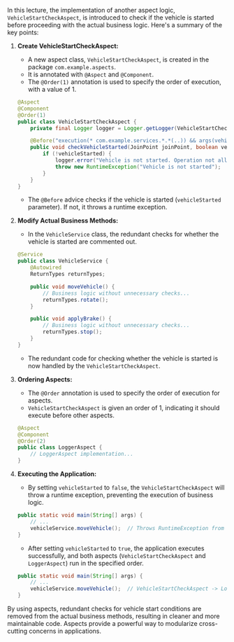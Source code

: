 In this lecture, the implementation of another aspect logic, `VehicleStartCheckAspect`, is introduced to check if the vehicle is started before proceeding with the actual business logic. Here's a summary of the key points:

1. **Create VehicleStartCheckAspect:**
   - A new aspect class, `VehicleStartCheckAspect`, is created in the package `com.example.aspects`.
   - It is annotated with `@Aspect` and `@Component`.
   - The `@Order(1)` annotation is used to specify the order of execution, with a value of 1.

   ```java
   @Aspect
   @Component
   @Order(1)
   public class VehicleStartCheckAspect {
       private final Logger logger = Logger.getLogger(VehicleStartCheckAspect.class);

       @Before("execution(* com.example.services.*.*(..)) && args(vehicleStarted, ..)")
       public void checkVehicleStarted(JoinPoint joinPoint, boolean vehicleStarted) {
           if (!vehicleStarted) {
               logger.error("Vehicle is not started. Operation not allowed.");
               throw new RuntimeException("Vehicle is not started");
           }
       }
   }
   ```

   - The `@Before` advice checks if the vehicle is started (`vehicleStarted` parameter). If not, it throws a runtime exception.

2. **Modify Actual Business Methods:**
   - In the `VehicleService` class, the redundant checks for whether the vehicle is started are commented out.

   ```java
   @Service
   public class VehicleService {
       @Autowired
       ReturnTypes returnTypes;

       public void moveVehicle() {
           // Business logic without unnecessary checks...
           returnTypes.rotate();
       }

       public void applyBrake() {
           // Business logic without unnecessary checks...
           returnTypes.stop();
       }
   }
   ```

   - The redundant code for checking whether the vehicle is started is now handled by the `VehicleStartCheckAspect`.

3. **Ordering Aspects:**
   - The `@Order` annotation is used to specify the order of execution for aspects.
   - `VehicleStartCheckAspect` is given an order of 1, indicating it should execute before other aspects.

   ```java
   @Aspect
   @Component
   @Order(2)
   public class LoggerAspect {
       // LoggerAspect implementation...
   }
   ```

4. **Executing the Application:**
   - By setting `vehicleStarted` to `false`, the `VehicleStartCheckAspect` will throw a runtime exception, preventing the execution of business logic.

   ```java
   public static void main(String[] args) {
       // ...
       vehicleService.moveVehicle();  // Throws RuntimeException from VehicleStartCheckAspect
   }
   ```

   - After setting `vehicleStarted` to `true`, the application executes successfully, and both aspects (`VehicleStartCheckAspect` and `LoggerAspect`) run in the specified order.

   ```java
   public static void main(String[] args) {
       // ...
       vehicleService.moveVehicle();  // VehicleStartCheckAspect -> LoggerAspect -> Business Logic
   }
   ```

By using aspects, redundant checks for vehicle start conditions are removed from the actual business methods, resulting in cleaner and more maintainable code. Aspects provide a powerful way to modularize cross-cutting concerns in applications.